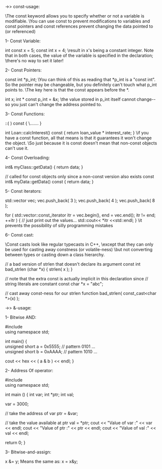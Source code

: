 ->> const-usage:

\\The const keyword allows you to specify whether or not a variable is modifiable. 
\\You can use const to prevent modifications to variables and const pointers and const references prevent changing the data pointed to (or referenced)

1- Const Variable:

int const x = 5; const int x = 4;
\\result in x's being a constant integer. Note that in both cases, the value of the variable is specified in the declaration; 
\\there's no way to set it later!


2- Const Pointers:

const int *p_int; 
\\You can think of this as reading that *p_int is a "const int". So the pointer may be changeable, but you definitely can't touch what p_int points to. 
\\The key here is that the const appears before the *.

int x;
int * const p_int = &x;
\\the value stored in p_int itself cannot change--so you just can't change the address pointed to. 


3- Const Functions:

<return-value> <class>::<member-function>( <args> ) const
{
    \\.......
}

int Loan::calcInterest() const
{
return loan_value * interest_rate;
}
\\if you have a const function, all that means is that it guarantees it won't change the object. 
\\So just because it is const doesn't mean that non-const objects can't use it.


4- Const Overloading:

int& myClass::getData()
{
return data;
}

// called for const objects only since a non-const version also exists
const int& myData::getData() const
{
return data;
}

5- Const iterators:

std::vector<int> vec;
vec.push_back( 3 );
vec.push_back( 4 );
vec.push_back( 8 );

for ( std::vector<int>::const_iterator itr = vec.begin(), end = vec.end();
itr != end;
++itr )
{
// just print out the values...
std::cout<< *itr <<std::endl;
}
\\it prevents the possibility of silly programming mistakes 


6- Const cast:

\\Const casts look like regular typecasts in C++, 
\\except that they can only be used for casting away constness (or volatile-ness) 
\\but not converting between types or casting down a class hierarchy.

// a bad version of strlen that doesn't declare its argument const
int bad_strlen (char *x)
{
strlen( x );
}

// note that the extra const is actually implicit in this declaration since
// string literals are constant
const char *x = "abc";

// cast away const-ness for our strlen function
bad_strlen( const_cast<char *>(x) );


->> &-usage:


1- Bitwise AND:

#include <iostream>  
using namespace std;

int main() {  
unsigned short a = 0x5555;      // pattern 0101 ...  
unsigned short b = 0xAAAA;      // pattern 1010 ...

cout << hex << ( a & b ) << endl;
}

2- Address Of operator:

#include <iostream>  
using namespace std;

int main () {
int  var;
int  *ptr;
int  val;

var = 3000;

// take the address of var
ptr = &var;

// take the value available at ptr
val = *ptr;
cout << "Value of var :" << var << endl;
cout << "Value of ptr :" << ptr << endl;
cout << "Value of val :" << val << endl;

return 0;
}

3- Bitwise-and-assign:

   x &= y; 
Means the same as: 
  x = x&y;
